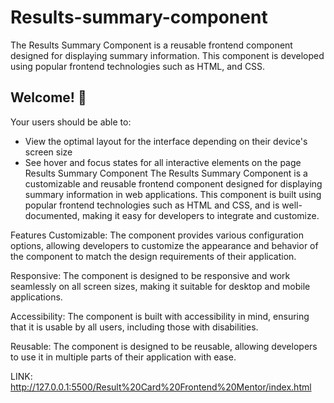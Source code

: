 # Results-summary-component
The Results Summary Component is a reusable frontend component designed for displaying summary information. This component is developed using popular frontend technologies such as HTML, and CSS.  


## Welcome! 👋

Your users should be able to:

- View the optimal layout for the interface depending on their device's screen size
- See hover and focus states for all interactive elements on the page
Results Summary Component
The Results Summary Component is a customizable and reusable frontend component designed for displaying summary information in web applications. This component is built using popular frontend technologies such as HTML and CSS, and is well-documented, making it easy for developers to integrate and customize.

Features
Customizable: The component provides various configuration options, allowing developers to customize the appearance and behavior of the component to match the design requirements of their application.

Responsive: The component is designed to be responsive and work seamlessly on all screen sizes, making it suitable for desktop and mobile applications.

Accessibility: The component is built with accessibility in mind, ensuring that it is usable by all users, including those with disabilities.

Reusable: The component is designed to be reusable, allowing developers to use it in multiple parts of their application with ease.

LINK: http://127.0.0.1:5500/Result%20Card%20Frontend%20Mentor/index.html
